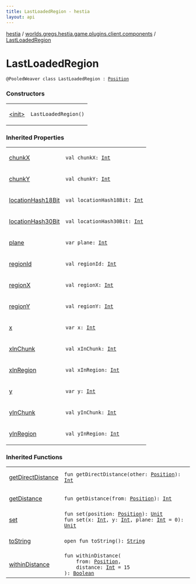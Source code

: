 ```yaml
---
title: LastLoadedRegion - hestia
layout: api
---
```


<div class='api-docs-breadcrumbs'><a href="../../index.html">hestia</a> / <a href="../index.html">worlds.gregs.hestia.game.plugins.client.components</a> / <a href="./index.html">LastLoadedRegion</a></div>

# LastLoadedRegion

<div class="signature"><code><span class="identifier">@PooledWeaver</span> <span class="keyword">class </span><span class="identifier">LastLoadedRegion</span>&nbsp;<span class="symbol">:</span>&nbsp;<a href="../../worlds.gregs.hestia.game.plugins.core.components.map/-position/index.html"><span class="identifier">Position</span></a></code></div>

### Constructors

<table class="api-docs-table">
<tbody>
<tr>
<td markdown="1">

<a href="-init-.html">&lt;init&gt;</a>


</td>
<td markdown="1">
<div class="signature"><code><span class="identifier">LastLoadedRegion</span><span class="symbol">(</span><span class="symbol">)</span></code></div>

</td>
</tr>
</tbody>
</table>

### Inherited Properties

<table class="api-docs-table">
<tbody>
<tr>
<td markdown="1">

<a href="../../worlds.gregs.hestia.game.plugins.core.components.map/-position/chunk-x.html">chunkX</a>


</td>
<td markdown="1">
<div class="signature"><code><span class="keyword">val </span><span class="identifier">chunkX</span><span class="symbol">: </span><a href="https://kotlinlang.org/api/latest/jvm/stdlib/kotlin/-int/index.html"><span class="identifier">Int</span></a></code></div>

</td>
</tr>
<tr>
<td markdown="1">

<a href="../../worlds.gregs.hestia.game.plugins.core.components.map/-position/chunk-y.html">chunkY</a>


</td>
<td markdown="1">
<div class="signature"><code><span class="keyword">val </span><span class="identifier">chunkY</span><span class="symbol">: </span><a href="https://kotlinlang.org/api/latest/jvm/stdlib/kotlin/-int/index.html"><span class="identifier">Int</span></a></code></div>

</td>
</tr>
<tr>
<td markdown="1">

<a href="../../worlds.gregs.hestia.game.plugins.core.components.map/-position/location-hash18-bit.html">locationHash18Bit</a>


</td>
<td markdown="1">
<div class="signature"><code><span class="keyword">val </span><span class="identifier">locationHash18Bit</span><span class="symbol">: </span><a href="https://kotlinlang.org/api/latest/jvm/stdlib/kotlin/-int/index.html"><span class="identifier">Int</span></a></code></div>

</td>
</tr>
<tr>
<td markdown="1">

<a href="../../worlds.gregs.hestia.game.plugins.core.components.map/-position/location-hash30-bit.html">locationHash30Bit</a>


</td>
<td markdown="1">
<div class="signature"><code><span class="keyword">val </span><span class="identifier">locationHash30Bit</span><span class="symbol">: </span><a href="https://kotlinlang.org/api/latest/jvm/stdlib/kotlin/-int/index.html"><span class="identifier">Int</span></a></code></div>

</td>
</tr>
<tr>
<td markdown="1">

<a href="../../worlds.gregs.hestia.game.plugins.core.components.map/-position/plane.html">plane</a>


</td>
<td markdown="1">
<div class="signature"><code><span class="keyword">var </span><span class="identifier">plane</span><span class="symbol">: </span><a href="https://kotlinlang.org/api/latest/jvm/stdlib/kotlin/-int/index.html"><span class="identifier">Int</span></a></code></div>

</td>
</tr>
<tr>
<td markdown="1">

<a href="../../worlds.gregs.hestia.game.plugins.core.components.map/-position/region-id.html">regionId</a>


</td>
<td markdown="1">
<div class="signature"><code><span class="keyword">val </span><span class="identifier">regionId</span><span class="symbol">: </span><a href="https://kotlinlang.org/api/latest/jvm/stdlib/kotlin/-int/index.html"><span class="identifier">Int</span></a></code></div>

</td>
</tr>
<tr>
<td markdown="1">

<a href="../../worlds.gregs.hestia.game.plugins.core.components.map/-position/region-x.html">regionX</a>


</td>
<td markdown="1">
<div class="signature"><code><span class="keyword">val </span><span class="identifier">regionX</span><span class="symbol">: </span><a href="https://kotlinlang.org/api/latest/jvm/stdlib/kotlin/-int/index.html"><span class="identifier">Int</span></a></code></div>

</td>
</tr>
<tr>
<td markdown="1">

<a href="../../worlds.gregs.hestia.game.plugins.core.components.map/-position/region-y.html">regionY</a>


</td>
<td markdown="1">
<div class="signature"><code><span class="keyword">val </span><span class="identifier">regionY</span><span class="symbol">: </span><a href="https://kotlinlang.org/api/latest/jvm/stdlib/kotlin/-int/index.html"><span class="identifier">Int</span></a></code></div>

</td>
</tr>
<tr>
<td markdown="1">

<a href="../../worlds.gregs.hestia.game.plugins.core.components.map/-position/x.html">x</a>


</td>
<td markdown="1">
<div class="signature"><code><span class="keyword">var </span><span class="identifier">x</span><span class="symbol">: </span><a href="https://kotlinlang.org/api/latest/jvm/stdlib/kotlin/-int/index.html"><span class="identifier">Int</span></a></code></div>

</td>
</tr>
<tr>
<td markdown="1">

<a href="../../worlds.gregs.hestia.game.plugins.core.components.map/-position/x-in-chunk.html">xInChunk</a>


</td>
<td markdown="1">
<div class="signature"><code><span class="keyword">val </span><span class="identifier">xInChunk</span><span class="symbol">: </span><a href="https://kotlinlang.org/api/latest/jvm/stdlib/kotlin/-int/index.html"><span class="identifier">Int</span></a></code></div>

</td>
</tr>
<tr>
<td markdown="1">

<a href="../../worlds.gregs.hestia.game.plugins.core.components.map/-position/x-in-region.html">xInRegion</a>


</td>
<td markdown="1">
<div class="signature"><code><span class="keyword">val </span><span class="identifier">xInRegion</span><span class="symbol">: </span><a href="https://kotlinlang.org/api/latest/jvm/stdlib/kotlin/-int/index.html"><span class="identifier">Int</span></a></code></div>

</td>
</tr>
<tr>
<td markdown="1">

<a href="../../worlds.gregs.hestia.game.plugins.core.components.map/-position/y.html">y</a>


</td>
<td markdown="1">
<div class="signature"><code><span class="keyword">var </span><span class="identifier">y</span><span class="symbol">: </span><a href="https://kotlinlang.org/api/latest/jvm/stdlib/kotlin/-int/index.html"><span class="identifier">Int</span></a></code></div>

</td>
</tr>
<tr>
<td markdown="1">

<a href="../../worlds.gregs.hestia.game.plugins.core.components.map/-position/y-in-chunk.html">yInChunk</a>


</td>
<td markdown="1">
<div class="signature"><code><span class="keyword">val </span><span class="identifier">yInChunk</span><span class="symbol">: </span><a href="https://kotlinlang.org/api/latest/jvm/stdlib/kotlin/-int/index.html"><span class="identifier">Int</span></a></code></div>

</td>
</tr>
<tr>
<td markdown="1">

<a href="../../worlds.gregs.hestia.game.plugins.core.components.map/-position/y-in-region.html">yInRegion</a>


</td>
<td markdown="1">
<div class="signature"><code><span class="keyword">val </span><span class="identifier">yInRegion</span><span class="symbol">: </span><a href="https://kotlinlang.org/api/latest/jvm/stdlib/kotlin/-int/index.html"><span class="identifier">Int</span></a></code></div>

</td>
</tr>
</tbody>
</table>

### Inherited Functions

<table class="api-docs-table">
<tbody>
<tr>
<td markdown="1">

<a href="../../worlds.gregs.hestia.game.plugins.core.components.map/-position/get-direct-distance.html">getDirectDistance</a>


</td>
<td markdown="1">
<div class="signature"><code><span class="keyword">fun </span><span class="identifier">getDirectDistance</span><span class="symbol">(</span><span class="parameterName" id="worlds.gregs.hestia.game.plugins.core.components.map.Position$getDirectDistance(worlds.gregs.hestia.game.plugins.core.components.map.Position)/other">other</span><span class="symbol">:</span>&nbsp;<a href="../../worlds.gregs.hestia.game.plugins.core.components.map/-position/index.html"><span class="identifier">Position</span></a><span class="symbol">)</span><span class="symbol">: </span><a href="https://kotlinlang.org/api/latest/jvm/stdlib/kotlin/-int/index.html"><span class="identifier">Int</span></a></code></div>

</td>
</tr>
<tr>
<td markdown="1">

<a href="../../worlds.gregs.hestia.game.plugins.core.components.map/-position/get-distance.html">getDistance</a>


</td>
<td markdown="1">
<div class="signature"><code><span class="keyword">fun </span><span class="identifier">getDistance</span><span class="symbol">(</span><span class="parameterName" id="worlds.gregs.hestia.game.plugins.core.components.map.Position$getDistance(worlds.gregs.hestia.game.plugins.core.components.map.Position)/from">from</span><span class="symbol">:</span>&nbsp;<a href="../../worlds.gregs.hestia.game.plugins.core.components.map/-position/index.html"><span class="identifier">Position</span></a><span class="symbol">)</span><span class="symbol">: </span><a href="https://kotlinlang.org/api/latest/jvm/stdlib/kotlin/-int/index.html"><span class="identifier">Int</span></a></code></div>

</td>
</tr>
<tr>
<td markdown="1">

<a href="../../worlds.gregs.hestia.game.plugins.core.components.map/-position/set.html">set</a>


</td>
<td markdown="1">
<div class="signature"><code><span class="keyword">fun </span><span class="identifier">set</span><span class="symbol">(</span><span class="parameterName" id="worlds.gregs.hestia.game.plugins.core.components.map.Position$set(worlds.gregs.hestia.game.plugins.core.components.map.Position)/position">position</span><span class="symbol">:</span>&nbsp;<a href="../../worlds.gregs.hestia.game.plugins.core.components.map/-position/index.html"><span class="identifier">Position</span></a><span class="symbol">)</span><span class="symbol">: </span><a href="https://kotlinlang.org/api/latest/jvm/stdlib/kotlin/-unit/index.html"><span class="identifier">Unit</span></a></code></div>

<div class="signature"><code><span class="keyword">fun </span><span class="identifier">set</span><span class="symbol">(</span><span class="parameterName" id="worlds.gregs.hestia.game.plugins.core.components.map.Position$set(kotlin.Int, kotlin.Int, kotlin.Int)/x">x</span><span class="symbol">:</span>&nbsp;<a href="https://kotlinlang.org/api/latest/jvm/stdlib/kotlin/-int/index.html"><span class="identifier">Int</span></a><span class="symbol">, </span><span class="parameterName" id="worlds.gregs.hestia.game.plugins.core.components.map.Position$set(kotlin.Int, kotlin.Int, kotlin.Int)/y">y</span><span class="symbol">:</span>&nbsp;<a href="https://kotlinlang.org/api/latest/jvm/stdlib/kotlin/-int/index.html"><span class="identifier">Int</span></a><span class="symbol">, </span><span class="parameterName" id="worlds.gregs.hestia.game.plugins.core.components.map.Position$set(kotlin.Int, kotlin.Int, kotlin.Int)/plane">plane</span><span class="symbol">:</span>&nbsp;<a href="https://kotlinlang.org/api/latest/jvm/stdlib/kotlin/-int/index.html"><span class="identifier">Int</span></a>&nbsp;<span class="symbol">=</span>&nbsp;0<span class="symbol">)</span><span class="symbol">: </span><a href="https://kotlinlang.org/api/latest/jvm/stdlib/kotlin/-unit/index.html"><span class="identifier">Unit</span></a></code></div>

</td>
</tr>
<tr>
<td markdown="1">

<a href="../../worlds.gregs.hestia.game.plugins.core.components.map/-position/to-string.html">toString</a>


</td>
<td markdown="1">
<div class="signature"><code><span class="keyword">open</span> <span class="keyword">fun </span><span class="identifier">toString</span><span class="symbol">(</span><span class="symbol">)</span><span class="symbol">: </span><a href="https://kotlinlang.org/api/latest/jvm/stdlib/kotlin/-string/index.html"><span class="identifier">String</span></a></code></div>

</td>
</tr>
<tr>
<td markdown="1">

<a href="../../worlds.gregs.hestia.game.plugins.core.components.map/-position/within-distance.html">withinDistance</a>


</td>
<td markdown="1">
<div class="signature"><code><span class="keyword">fun </span><span class="identifier">withinDistance</span><span class="symbol">(</span><br/>&nbsp;&nbsp;&nbsp;&nbsp;<span class="parameterName" id="worlds.gregs.hestia.game.plugins.core.components.map.Position$withinDistance(worlds.gregs.hestia.game.plugins.core.components.map.Position, kotlin.Int)/from">from</span><span class="symbol">:</span>&nbsp;<a href="../../worlds.gregs.hestia.game.plugins.core.components.map/-position/index.html"><span class="identifier">Position</span></a><span class="symbol">, </span><br/>&nbsp;&nbsp;&nbsp;&nbsp;<span class="parameterName" id="worlds.gregs.hestia.game.plugins.core.components.map.Position$withinDistance(worlds.gregs.hestia.game.plugins.core.components.map.Position, kotlin.Int)/distance">distance</span><span class="symbol">:</span>&nbsp;<a href="https://kotlinlang.org/api/latest/jvm/stdlib/kotlin/-int/index.html"><span class="identifier">Int</span></a>&nbsp;<span class="symbol">=</span>&nbsp;15<br/><span class="symbol">)</span><span class="symbol">: </span><a href="https://kotlinlang.org/api/latest/jvm/stdlib/kotlin/-boolean/index.html"><span class="identifier">Boolean</span></a></code></div>

</td>
</tr>
</tbody>
</table>
